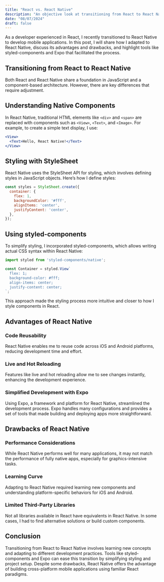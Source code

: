 ```yaml
---
title: "React vs. React Native"
description: "An objective look at transitioning from React to React Native, including advantages, drawbacks, and insights on styled-components and Expo."
date: "08/07/2024"
draft: false
---
```


As a developer experienced in React, I recently transitioned to React Native to develop mobile applications. In this post, I will share how I adapted to React Native, discuss its advantages and drawbacks, and highlight tools like styled-components and Expo that facilitated the process.

## Transitioning from React to React Native

Both React and React Native share a foundation in JavaScript and a component-based architecture. However, there are key differences that require adjustment.

## Understanding Native Components

In React Native, traditional HTML elements like `<div>` and `<span>` are replaced with components such as `<View>`, `<Text>`, and `<Image>`. For example, to create a simple text display, I use:

```jsx
<View>
  <Text>Hello, React Native!</Text>
</View>
```

## Styling with StyleSheet

React Native uses the StyleSheet API for styling, which involves defining styles in JavaScript objects. Here’s how I define styles:

```jsx
const styles = StyleSheet.create({
  container: {
    flex: 1,
    backgroundColor: '#fff',
    alignItems: 'center',
    justifyContent: 'center',
  },
});
```

## Using styled-components

To simplify styling, I incorporated styled-components, which allows writing actual CSS syntax within React Native:

```jsx
import styled from 'styled-components/native';

const Container = styled.View`
  flex: 1;
  background-color: #fff;
  align-items: center;
  justify-content: center;
`;
```

This approach made the styling process more intuitive and closer to how I style components in React.

## Advantages of React Native

### Code Reusability

React Native enables me to reuse code across iOS and Android platforms, reducing development time and effort.

### Live and Hot Reloading

Features like live and hot reloading allow me to see changes instantly, enhancing the development experience.

### Simplified Development with Expo

Using Expo, a framework and platform for React Native, streamlined the development process. Expo handles many configurations and provides a set of tools that made building and deploying apps more straightforward.

## Drawbacks of React Native

### Performance Considerations

While React Native performs well for many applications, it may not match the performance of fully native apps, especially for graphics-intensive tasks.

### Learning Curve

Adapting to React Native required learning new components and understanding platform-specific behaviors for iOS and Android.

### Limited Third-Party Libraries

Not all libraries available in React have equivalents in React Native. In some cases, I had to find alternative solutions or build custom components.

## Conclusion

Transitioning from React to React Native involves learning new concepts and adapting to different development practices. Tools like styled-components and Expo can ease this transition by simplifying styling and project setup. Despite some drawbacks, React Native offers the advantage of building cross-platform mobile applications using familiar React paradigms.